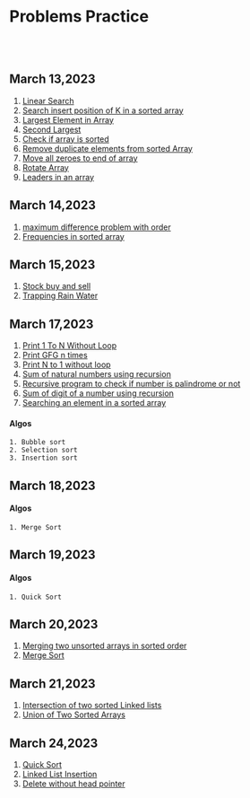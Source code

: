 # Problems Practice
<br></br>
## March 13,2023
1. [Linear Search](https://practice.geeksforgeeks.org/problems/search-an-element-in-an-array-1587115621/1)
2. [Search insert position of K in a sorted array](https://practice.geeksforgeeks.org/problems/search-insert-position-of-k-in-a-sorted-array/1)
3. [Largest Element in Array](https://practice.geeksforgeeks.org/problems/largest-element-in-array4009/1)
4. [Second Largest](https://practice.geeksforgeeks.org/problems/second-largest3735/1)
5. [Check if array is sorted](https://practice.geeksforgeeks.org/problems/check-if-an-array-is-sorted0701/1)
6. [Remove duplicate elements from sorted Array](https://practice.geeksforgeeks.org/problems/remove-duplicate-elements-from-sorted-array/1)
7. [Move all zeroes to end of array](https://practice.geeksforgeeks.org/problems/move-all-zeroes-to-end-of-array0751/1)
8. [Rotate Array](https://practice.geeksforgeeks.org/problems/rotate-array-by-n-elements-1587115621/1)
9. [Leaders in an array](https://practice.geeksforgeeks.org/problems/leaders-in-an-array-1587115620/1)

## March 14,2023
1. [maximum difference problem with order](https://www.geeksforgeeks.org/maximum-difference-between-two-elements/)
2. [Frequencies in sorted array](https://www.geeksforgeeks.org/find-the-frequency-of-each-element-in-a-sorted-array/)

## March 15,2023
1. [Stock buy and sell](https://practice.geeksforgeeks.org/problems/stock-buy-and-sell-1587115621/1)
2. [Trapping Rain Water](https://practice.geeksforgeeks.org/problems/trapping-rain-water-1587115621/1)

## March 17,2023
1. [Print 1 To N Without Loop](https://practice.geeksforgeeks.org/problems/print-1-to-n-without-using-loops-1587115620/1?page=1&category[]=Recursion&sortBy=submissions)
2. [Print GFG n times](https://practice.geeksforgeeks.org/problems/print-gfg-n-times/1)
3. [Print N to 1 without loop](https://practice.geeksforgeeks.org/problems/print-n-to-1-without-loop/1?page=1&sortBy=newest&query=page1sortBynewest)
4. [Sum of natural numbers using recursion](https://www.geeksforgeeks.org/sum-of-natural-numbers-using-recursion/)
5. [Recursive program to check if number is palindrome or not](https://www.geeksforgeeks.org/recursive-program-to-check-if-number-is-palindrome-or-not/)
6. [Sum of digit of a number using recursion](https://www.geeksforgeeks.org/sum-digit-number-using-recursion/)
7. [Searching an element in a sorted array](https://practice.geeksforgeeks.org/problems/who-will-win-1587115621/1)

 #### Algos
    1. Bubble sort
    2. Selection sort
    3. Insertion sort

## March 18,2023
 #### Algos
    1. Merge Sort
    
## March 19,2023
 #### Algos
    1. Quick Sort    

## March 20,2023
1. [Merging two unsorted arrays in sorted order](https://practice.geeksforgeeks.org/problems/merging-two-unsorted-arrays-in-sorted-order1020/1)
2. [Merge Sort](https://practice.geeksforgeeks.org/problems/merge-sort/1)

## March 21,2023
1. [Intersection of two sorted Linked lists](https://practice.geeksforgeeks.org/problems/intersection-of-two-sorted-linked-lists/1)
2. [Union of Two Sorted Arrays](https://practice.geeksforgeeks.org/problems/union-of-two-sorted-arrays-1587115621/1?page=4&difficulty%5B%5D=0&sortBy=submissions)

## March 24,2023
1. [Quick Sort](https://practice.geeksforgeeks.org/problems/quick-sort/1)
2. [Linked List Insertion](https://practice.geeksforgeeks.org/problems/linked-list-insertion-1587115620/1)
3. [Delete without head pointer](https://practice.geeksforgeeks.org/problems/delete-without-head-pointer/1?page=1&difficulty[]=0&category[]=Linked%20List&sortBy=submissions)




